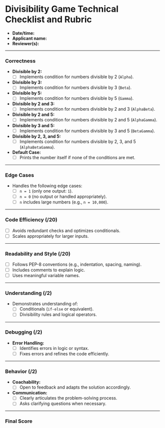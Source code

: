 # Divisibility Game Technical Checklist and Rubric

- **Date/time:**  
- **Applicant name:**  
- **Reviewer(s):**  

---

### **Correctness**

- **Divisible by 2:**
  - [ ] Implements condition for numbers divisible by 2 (`Alpha`).

- **Divisible by 3:**
  - [ ] Implements condition for numbers divisible by 3 (`Beta`).

- **Divisible by 5:**
  - [ ] Implements condition for numbers divisible by 5 (`Gamma`).

- **Divisible by 2 and 3:**
  - [ ] Implements condition for numbers divisible by 2 and 3 (`AlphaBeta`).

- **Divisible by 2 and 5:**
  - [ ] Implements condition for numbers divisible by 2 and 5 (`AlphaGamma`).

- **Divisible by 3 and 5:**
  - [ ] Implements condition for numbers divisible by 3 and 5 (`BetaGamma`).

- **Divisible by 2, 3, and 5:**
  - [ ] Implements condition for numbers divisible by 2, 3, and 5 (`AlphaBetaGamma`).

- **Default Case:**
  - [ ] Prints the number itself if none of the conditions are met.

---

### **Edge Cases**

- Handles the following edge cases:
  - [ ] `n = 1` (only one output: `1`).
  - [ ] `n = 0` (no output or handled appropriately).
  - [ ] `n` includes large numbers (e.g., `n = 10,000`).

---

### **Code Efficiency (/20)**

- [ ] Avoids redundant checks and optimizes conditionals.
- [ ] Scales appropriately for larger inputs.

---

### **Readability and Style (/20)**

- [ ] Follows PEP-8 conventions (e.g., indentation, spacing, naming).
- [ ] Includes comments to explain logic.
- [ ] Uses meaningful variable names.

---

### **Understanding (/2)**

- Demonstrates understanding of:  
  - [ ] Conditionals (`if-else` or equivalent).  
  - [ ] Divisibility rules and logical operators.  

---

### **Debugging (/2)**

- **Error Handling:**
  - [ ] Identifies errors in logic or syntax.
  - [ ] Fixes errors and refines the code efficiently.

---

### **Behavior (/2)**

- **Coachability:**
  - [ ] Open to feedback and adapts the solution accordingly.  

- **Communication:**
  - [ ] Clearly articulates the problem-solving process.  
  - [ ] Asks clarifying questions when necessary.

---

### **Final Score**



